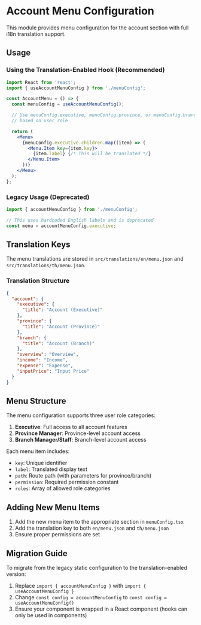 # Account Menu Configuration

This module provides menu configuration for the account section with full i18n translation support.

## Usage

### Using the Translation-Enabled Hook (Recommended)

```jsx
import React from 'react';
import { useAccountMenuConfig } from './menuConfig';

const AccountMenu = () => {
  const menuConfig = useAccountMenuConfig();

  // Use menuConfig.executive, menuConfig.province, or menuConfig.branch
  // based on user role

  return (
    <Menu>
      {menuConfig.executive.children.map((item) => (
        <Menu.Item key={item.key}>
          {item.label} {/* This will be translated */}
        </Menu.Item>
      ))}
    </Menu>
  );
};
```

### Legacy Usage (Deprecated)

```jsx
import { accountMenuConfig } from './menuConfig';

// This uses hardcoded English labels and is deprecated
const menu = accountMenuConfig.executive;
```

## Translation Keys

The menu translations are stored in `src/translations/en/menu.json` and `src/translations/th/menu.json`.

### Translation Structure

```json
{
  "account": {
    "executive": {
      "title": "Account (Executive)"
    },
    "province": {
      "title": "Account (Province)"
    },
    "branch": {
      "title": "Account (Branch)"
    },
    "overview": "Overview",
    "income": "Income",
    "expense": "Expense",
    "inputPrice": "Input Price"
  }
}
```

## Menu Structure

The menu configuration supports three user role categories:

1. **Executive**: Full access to all account features
2. **Province Manager**: Province-level account access
3. **Branch Manager/Staff**: Branch-level account access

Each menu item includes:

- `key`: Unique identifier
- `label`: Translated display text
- `path`: Route path (with parameters for province/branch)
- `permission`: Required permission constant
- `roles`: Array of allowed role categories

## Adding New Menu Items

1. Add the new menu item to the appropriate section in `menuConfig.tsx`
2. Add the translation key to both `en/menu.json` and `th/menu.json`
3. Ensure proper permissions are set

## Migration Guide

To migrate from the legacy static configuration to the translation-enabled version:

1. Replace `import { accountMenuConfig }` with `import { useAccountMenuConfig }`
2. Change `const config = accountMenuConfig` to `const config = useAccountMenuConfig()`
3. Ensure your component is wrapped in a React component (hooks can only be used in components)
